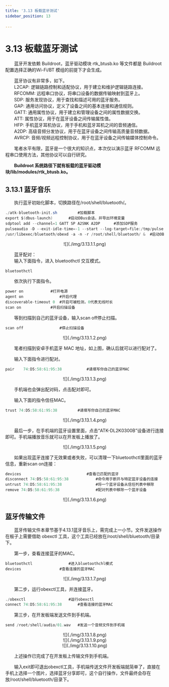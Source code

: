 ```yaml
---
title: '3.13 板载蓝牙测试'
sidebar_position: 13

---
```


# 3.13 板载蓝牙测试

&emsp;&emsp;蓝牙开发依赖 Buildroot，蓝牙驱动模块 rtk_btusb.ko 等文件都是 Buildroot 配置选择正确的Wi-Fi/BT 模组的前提下才会生成。

&emsp;&emsp;蓝牙协议有非常多，如下。<br />
&emsp;&emsp;L2CAP: 逻辑链路控制和适配协议，用于建立和维护逻辑链路连接。<br />
&emsp;&emsp;RFCOMM: 远程串口协议，将串口设备的数据传输映射到蓝牙上。<br />
&emsp;&emsp;SDP: 服务发现协议，用于查找和描述可用的蓝牙服务。<br />
&emsp;&emsp;GAP: 通用访问协议，定义了设备之间的基本连接和通信规则。<br />
&emsp;&emsp;GATT: 通用属性协议，用于建立和管理设备之间的属性数据交换。<br />
&emsp;&emsp;ATT: 属性协议，用于在蓝牙设备之间传输属性值。<br />
&emsp;&emsp;HFP: 手机蓝牙耳机协议，用于手机和蓝牙耳机之间的音频通信。<br />
&emsp;&emsp;A2DP: 高级音频分发协议，用于在蓝牙设备之间传输高质量音频数据。<br />
&emsp;&emsp;AVRCP: 音频/视频远程控制协议，用于在蓝牙设备之间传输媒体控制命令。

&emsp;&emsp;笔者水平有限，蓝牙是一个很大的知识点，本次仅以演示蓝牙 RFCOMM 远程串口使用方法，其他协议可以自行研究。

&emsp;&emsp;**Buildroot 系统路径下就有板载的蓝牙驱动模块/lib/modules/rtk_btusb.ko。**

## 3.13.1 蓝牙音乐

&emsp;&emsp;执行蓝牙初始化脚本，切换路径在/root/shell/bluetooth/。


```c#
./atk-bluetooth-init.sh 		#加载脚本 
export $(dbus-launch)		#启动DBus会话，并导出环境变量
sdptool add --channel=1 GATT SP A2SNK A2DP		#添加SDP服务
pulseaudio -D --exit-idle-time=-1 --start --log-target=file:/tmp/pulse.log	#启动PulseAudio，配置日志输出到文件
/usr/libexec/bluetooth/obexd -a -n -r /root/shell/bluetooth/ &	#启动OBEX守护进程，后台运行，并指定根目录
```

<center>
![](./img/3.13.1.1.png)
</center>

&emsp;&emsp;蓝牙配对：<br />
&emsp;&emsp;输入下面指令，进入 bluetoothctl 交互模式。

```c#
bluetoothctl
```

&emsp;&emsp;依次执行下面指令。

```c#
power on			#打开电源
agent on				#开启代理
discoverable-timeout 0	#开启可被检测，0代表无线时长
scan on				#开启扫描设备
```

&emsp;&emsp;等到扫描到自己的蓝牙设备，输入scan off停止扫描。

```c#
scan off				#停止扫描设备
```

<center>
![](./img/3.13.1.2.png)
</center>

&emsp;&emsp;笔者扫描到安卓手机蓝牙 MAC 地址，如上图，确认后就可以进行配对了。

&emsp;&emsp;输入下面指令进行配对。

```c#
pair 	74:D5:58:61:95:38			#请填写你自己的蓝牙MAC
```

<center>
![](./img/3.13.1.3.png)
</center>

&emsp;&emsp;手机端也会弹出配对码，点击配对即可。

&emsp;&emsp;输入下面的指令信任MAC。

```c#
trust 74:D5:58:61:95:38			#请填写你自己的蓝牙MAC 
```

<center>
![](./img/3.13.1.4.png)
</center>


&emsp;&emsp;最后一步，在手机端的蓝牙设置里面，点击“ATK-DL2K0300B”设备进行连接即可。手机端播放音乐就可以在开发板上播放了。

<center>
![](./img/3.13.1.5.png)
</center>

&emsp;&emsp;如果出现蓝牙连接了无效果或者失败，可以清理一下bluetoothctl里面的蓝牙信息，重新scan on连接：

```c#
devices								#查看已匹配的蓝牙
disconnect 74:D5:58:61:95:38			#命令用于断开与特定蓝牙设备的连接
untrust 74:D5:58:61:95:38				#将一个蓝牙设备从信任列表中移除
remove 74:D5:58:61:95:38				#配对列表中移除一个蓝牙设备
```

<center>
![](./img/3.13.1.6.png)
</center>

## 蓝牙传输文件

&emsp;&emsp;蓝牙传输文件本章节基于4.13.1蓝牙音乐上，需完成上一小节。文件发送操作在板子上需要借助 obexctl 工具，这个工具已经放在/root/shell/bluetooth/目录下。

&emsp;&emsp;第一步，查看连接蓝牙的MAC。

```c#
bluetoothctl				#进入bluetoothchl模式
devices					#查看连接的蓝牙MAC
```

<center>
![](./img/3.13.1.7.png)
</center>

&emsp;&emsp;第二步，运行obexctl工具，并连接蓝牙。

```c#
./obexctl					#运行obexctl
connect	74:D5:58:61:95:38		#查看连接的蓝牙MAC
```

&emsp;&emsp;第三步，在开发板端发送文件到手机端。

```c#
send /root/shell/audio/01.wav	#发送一个音频文件到手机端
```

<center>
![](./img/3.13.1.8.png)
</center>

<center>
![](./img/3.13.1.9.png)
</center>

<center>
![](./img/3.13.1.10.png)
</center>

&emsp;&emsp;上述操作已完成了在开发板上传输文件到手机端。

&emsp;&emsp;输入exit即可退出obexctl工具，手机端传送文件开发板端就简单了，直接在手机上选择一个图片，选择蓝牙分享即可，这个自行操作，文件最终会存在放/root/shell/bluetooth/目录下。











